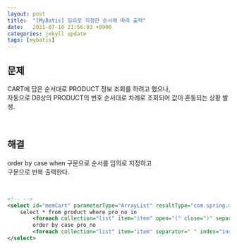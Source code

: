 ```yaml
---
layout: post
title:  "[MyBatis] 임의로 지정한 순서에 따라 출력"
date:   2021-07-10 21:56:03 +0900
categories: jekyll update
tags: [mybatis]
---
```

## 문제

CART에 담은 순서대로 PRODUCT 정보 조회를 하려고 했으나,   
자동으로 DB상의 PRODUCT의 번호 순서대로 차례로 조회되어 값이 혼동되는 상황 발생.    

<br>

## 해결

order by case when 구문으로 순서를 임의로 지정하고   
<foreach> 구문으로 반복 출력한다.   

<br>

```xml
<!-- -->
<select id="memCart" parameterType="ArrayList" resultType="com.spring.model.ProductDTO">
	select * from product where pro_no in
		<foreach collection="list" item="item" open="(" close=")" separator=",">#{item.value}</foreach>	
		order by case pro_no
		<foreach collection="list" item="item" separator=" " index="index"> when #{item} then #{index}</foreach> end
</select>
```

<br>

